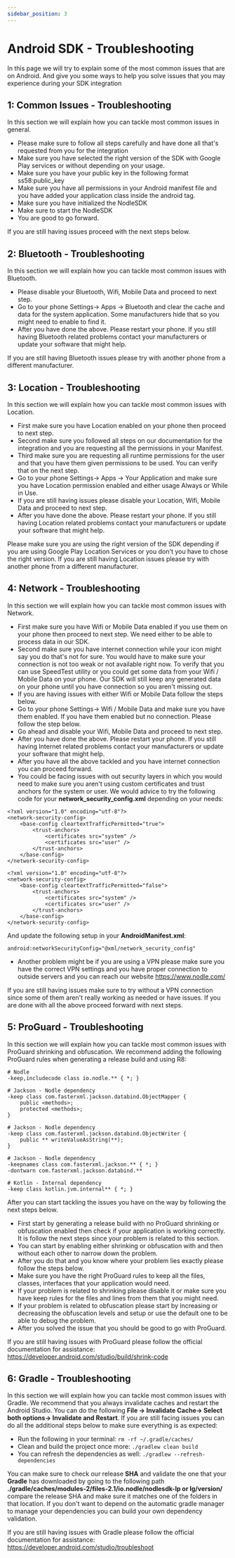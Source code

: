 ```yaml
---
sidebar_position: 3
---
```


# Android SDK - Troubleshooting 
In this page we will try to explain some of the most common issues that are on Android. And give you some ways to help you solve issues that you may experience during your SDK integration

## 1: Common Issues - Troubleshooting
In this section we will explain how you can tackle most common issues in general. 

- Please make sure to follow all steps carefully and have done all that's requested from you for the integration  
- Make sure you have selected the right version of the SDK with Google Play services or without depending on your usage.
- Make sure you have your public key in the following format ss58:public_key 
- Make sure you have all permissions in your Android manifest file and you have added your application class inside the android tag. 
- Make sure you have initialized the NodleSDK 
- Make sure to start the NodleSDK
- You are good to go forward. 

If you are still having issues proceed with the next steps below.

## 2: Bluetooth - Troubleshooting
In this section we will explain how you can tackle most common issues with Bluetooth. 

- Please disable your Bluetooth, Wifi, Mobile Data and proceed to next step. 
- Go to your phone Settings-> Apps -> Bluetooth and clear the cache and data for the system application. Some manufacturers hide that so you might need to enable to find it.
- After you have done the above. Please restart your phone. If you still having Bluetooth related problems contact your manufacturers or update your software that might help.

If you are still having Bluetooth issues please try with another phone from a different manufacturer. 

## 3: Location - Troubleshooting
In this section we will explain how you can tackle most common issues with Location. 

- First make sure you have Location enabled on your phone then proceed to next step. 
- Second make sure you followed all steps on our documentation for the integration and you are requesting all the permissions in your Manifest. 
- Third make sure you are requesting all runtime permissions for the user and that you have them given permissions to be used. You can verify that on the next step. 
- Go to your phone Settings-> Apps -> Your Application and make sure you have Location permission enabled and either usage Always or While in Use.
- If you are still having issues please disable your Location, Wifi, Mobile Data and proceed to next step. 
- After you have done the above. Please restart your phone. If you still having Location related problems contact your manufacturers or update your software that might help. 

Please make sure you are using the right version of the SDK depending if you are using Google Play Location Services or you don't you have to chose the right version. If you are still having Location issues please try with another phone from a different manufacturer. 

## 4: Network - Troubleshooting
In this section we will explain how you can tackle most common issues with Network. 

- First make sure you have Wifi or Mobile Data enabled if you use them on your phone then proceed to next step. We need either to be able to process data in our SDK. 
- Second make sure you have internet connection while your icon might say you do that's not for sure. You would have to make sure your connection is not too weak or not available right now. To verify that you can use SpeedTest utility or you could get some data from your Wifi / Mobile Data on your phone. Our SDK will still keep any generated data on your phone until you have connection so you aren't missing out. 
- If you are having issues with either Wifi or Mobile Data follow the steps below. 
- Go to your phone Settings-> Wifi / Mobile Data and make sure you have them enabled. If you have them enabled but no connection. Please follow the step below.
- Go ahead and disable your Wifi, Mobile Data and proceed to next step. 
- After you have done the above. Please restart your phone. If you still having Internet related problems contact your manufacturers or update your software that might help.
- After you have all the above tackled and you have internet connection you can proceed forward. 
- You could be facing issues with out security layers in which you would need to make sure you aren't using custom certificates and trust anchors for the system or user. We would advice to try the following code for your **network_security_config.xml** depending on your needs:
```
<?xml version="1.0" encoding="utf-8"?>
<network-security-config>
    <base-config cleartextTrafficPermitted="true">
        <trust-anchors>
            <certificates src="system" />
            <certificates src="user" />
        </trust-anchors>
    </base-config>
</network-security-config>

<?xml version="1.0" encoding="utf-8"?>
<network-security-config>
    <base-config cleartextTrafficPermitted="false">
        <trust-anchors>
            <certificates src="system" />
            <certificates src="user" />
        </trust-anchors>
    </base-config>
</network-security-config>
```
And update the following setup in your **AndroidManifest.xml**:
```
android:networkSecurityConfig="@xml/network_security_config"
```
- Another problem might be if you are using a VPN please make sure you have the correct VPN settings and you have proper connection to outside servers and you can reach our website https://www.nodle.com/

If you are still having issues make sure to try without a VPN connection since some of them aren't really working as needed or have issues. If you are done with all the above proceed forward with next steps. 

## 5: ProGuard - Troubleshooting
In this section we will explain how you can tackle most common issues with ProGuard shrinking and obfuscation. We recommend adding the following ProGuard rules when generating a release build and using R8:

```
# Nodle
-keep,includecode class io.nodle.** { *; } 

# Jackson - Nodle dependency
-keep class com.fasterxml.jackson.databind.ObjectMapper {
    public <methods>;
    protected <methods>;
}

# Jackson - Nodle dependency
-keep class com.fasterxml.jackson.databind.ObjectWriter {
    public ** writeValueAsString(**);
}

# Jackson - Nodle dependency
-keepnames class com.fasterxml.jackson.** { *; }
-dontwarn com.fasterxml.jackson.databind.**

# Kotlin - Internal dependency
-keep class kotlin.jvm.internal** { *; }
```

After you can start tackling the issues you have on the way by following the next steps below.

- First start by generating a release build with no ProGuard shrinking or obfuscation enabled then check if your application is working correctly. It is follow the next steps since your problem is related to this section. 
- You can start by enabling either shrinking or obfuscation with and then without each other to narrow down the problem.
- After you do that and you know where your problem lies exactly please follow the steps below.
- Make sure you have the right ProGuard rules to keep all the files, classes, interfaces that your application would need. 
- If your problem is related to shrinking please disable it or make sure you have keep rules for the files and lines from them that you might need.
- If your problem is related to obfuscation please start by increasing or decreasing the obfuscation levels and setup or use the default one to be able to debug the problem.
- After you solved the issue that you should be good to go with ProGuard. 

If you are still having issues with ProGuard please follow the official documentation for assistance: https://developer.android.com/studio/build/shrink-code

## 6: Gradle - Troubleshooting
In this section we will explain how you can tackle most common issues with Gradle. We recommend that you always invalidate caches and restart the Android Studio. You can do the following **File -> Invalidate Cache-> Select both options-> Invalidate and Restart**. If you are still facing issues you can do all the additional steps below to make sure everything is as expected:
- Run the following in your terminal: ```rm -rf ~/.gradle/caches/```
- Clean and build the project once more: ```./gradlew clean build```
- You can refresh the dependencies as well: ```./gradlew --refresh-dependencies```

You can make sure to check our release **SHA** and validate the one that your **Gradle** has downloaded by going to the following path **./gradle/caches/modules-2/files-2.1/io.nodle/nodlesdk-lp or lg/version/** compare the release SHA and make sure it matches one of the folders in that location. If you don't want to depend on the automatic gradle manager to manage your dependencies you can build your own dependency validation.

If you are still having issues with Gradle please follow the official documentation for assistance: https://developer.android.com/studio/troubleshoot
